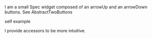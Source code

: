 I am a small Spec widget composed of an arrowUp and an arrowDown buttons.
See AbstractTwoButtons

self example

I provide accessors to be more intuitive.